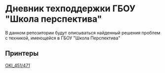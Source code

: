 # Дневник техподдержки ГБОУ "Школа перспектива"
В данном репозитории будут описываться найденный решения проблем с техникой, имеющейся в ГБОУ "Школа Перспектива"


## Принтеры
[OKI_451/471](/Принтеры/OKI_451-471.md)

